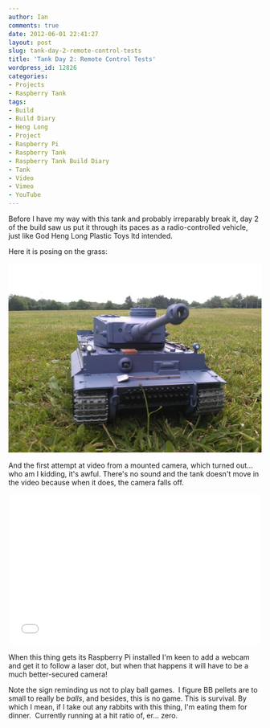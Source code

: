 ```yaml
---
author: Ian
comments: true
date: 2012-06-01 22:41:27
layout: post
slug: tank-day-2-remote-control-tests
title: 'Tank Day 2: Remote Control Tests'
wordpress_id: 12826
categories:
- Projects
- Raspberry Tank
tags:
- Build
- Build Diary
- Heng Long
- Project
- Raspberry Pi
- Raspberry Tank
- Raspberry Tank Build Diary
- Tank
- Video
- Vimeo
- YouTube
---
```


Before I have my way with this tank and probably irreparably break it, day 2 of the build saw us put it through its paces as a radio-controlled vehicle, just like God Heng Long Plastic Toys ltd intended.

Here it is posing on the grass:

[![Tank on the Grass](/hardware/raspberry-tank/tank-grass.jpg)](/hardware/raspberry-tank/tank-grass.jpg)

And the first attempt at video from a mounted camera, which turned out... who am I kidding, it's awful. There's no sound and the tank doesn't move in the video because when it does, the camera falls off.

<center><iframe src="//player.vimeo.com/video/78955490" width="500" height="300" frameborder="0" webkitallowfullscreen mozallowfullscreen allowfullscreen></iframe></center>

When this thing gets its Raspberry Pi installed I'm keen to add a webcam and get it to follow a laser dot, but when that happens it will have to be a much better-secured camera!

Note the sign reminding us not to play ball games.  I figure BB pellets are to small to really be _balls_, and besides, this is no game. This is survival. By which I mean, if I take out any rabbits with this thing, I'm eating them for dinner.  Currently running at a hit ratio of, er... zero.

